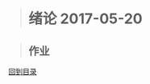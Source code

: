 ># 绪论          2017-05-20


>## 

>## 作业

 
 
[回到目录](https://github.com/Comac123/EN666/blob/master/README.md)
